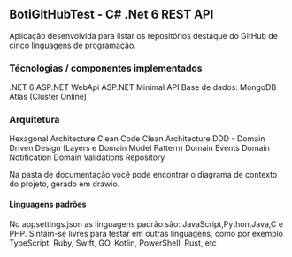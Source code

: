 ## BotiGitHubTest - C# .Net 6 REST API
Aplicação desenvolvida para listar os repositórios destaque do GitHub de cinco linguagens de programação.

### Técnologias / componentes implementados
.NET 6
ASP.NET WebApi
ASP.NET Minimal API
Base de dados: MongoDB Atlas (Cluster Online)

### Arquitetura
Hexagonal Architecture
Clean Code
Clean Architecture
DDD - Domain Driven Design (Layers e Domain Model Pattern)
Domain Events
Domain Notification
Domain Validations
Repository

Na pasta de documentação você pode encontrar o diagrama de contexto do projeto, gerado em drawio.

#### Linguagens padrões
No appsettings.json as linguagens padrão são: JavaScript,Python,Java,C e PHP. Sintam-se livres para testar em outras linguagens, como por exemplo TypeScript, Ruby, Swift, GO, Kotlin, PowerShell, Rust, etc
